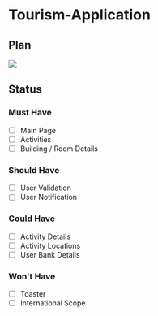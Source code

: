 # Tourism-Application

## Plan
![](https://raw.githubusercontent.com/d0txecute/Tourism-Application/main/Mobile_Applications_Project.drawio.svg)

## Status

### Must Have
- [ ] Main Page
- [ ] Activities
- [ ] Building / Room Details

### Should Have
- [ ] User Validation
- [ ] User Notification

### Could Have
- [ ] Activity Details
- [ ] Activity Locations
- [ ] User Bank Details

### Won't Have
- [ ] Toaster
- [ ] International Scope
